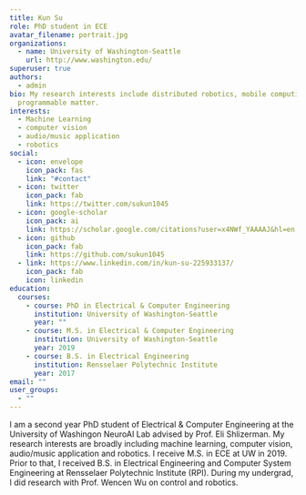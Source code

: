 ```yaml
---
title: Kun Su
role: PhD student in ECE
avatar_filename: portrait.jpg
organizations:
  - name: University of Washington-Seattle
    url: http://www.washington.edu/
superuser: true
authors:
  - admin
bio: My research interests include distributed robotics, mobile computing and
  programmable matter.
interests:
  - Machine Learning
  - computer vision
  - audio/music application
  - robotics
social:
  - icon: envelope
    icon_pack: fas
    link: "#contact"
  - icon: twitter
    icon_pack: fab
    link: https://twitter.com/sukun1045
  - icon: google-scholar
    icon_pack: ai
    link: https://scholar.google.com/citations?user=x4NWf_YAAAAJ&hl=en
  - icon: github
    icon_pack: fab
    link: https://github.com/sukun1045
  - link: https://www.linkedin.com/in/kun-su-225933137/
    icon_pack: fab
    icon: linkedin
education:
  courses:
    - course: PhD in Electrical & Computer Engineering
      institution: University of Washington-Seattle
      year: ""
    - course: M.S. in Electrical & Computer Engineering
      institution: University of Washington-Seattle
      year: 2019
    - course: B.S. in Electrical Engineering
      institution: Rensselaer Polytechnic Institute
      year: 2017
email: ""
user_groups:
  - ""
---
```

I am a second year PhD student of Electrical & Computer Engineering at the University of Washingon NeuroAI Lab advised by Prof. Eli Shlizerman. My research interests are broadly including machine learning, computer vision, audio/music application and robotics. I receive M.S. in ECE at UW in 2019. Prior to that, I received B.S. in Electrical Engineering and Computer System Engineering at Rensselaer Polytechnic Institute (RPI). During my undergrad, I did research with Prof. Wencen Wu on control and robotics.